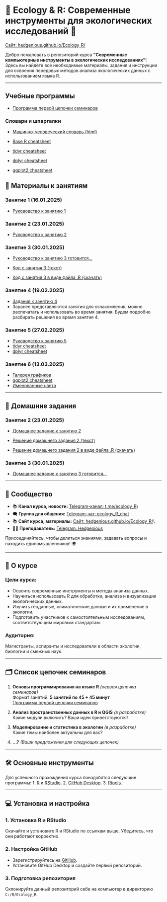 # 🌿 Ecology & R: Современные инструменты для экологических исследований 🌿

[Сайт: hedgenious.github.io/Ecology_R/](https://hedgenious.github.io/Ecology_R/)

Добро пожаловать в репозиторий курса **"Современные компьютерные инструменты в экологических исследованиях"**!\
Здесь вы найдёте все необходимые материалы, задания и инструкции для освоения передовых методов анализа экологических данных с использованием языка R.

------------------------------------------------------------------------

## Учебные программы

-   [Программа первой цепочки семинаров](site/general/program.md)

### Словари и шпаргалки

-   [Машинно-человеческий словарь (html)](site/general/glossary.md)

-   [Base R cheatsheet](resourses/base-r_cheat_sheet.pdf)

-   [tidyr cheatsheet](site/cheatsheets/tidyr.pdf)

-   [dplyr cheatsheet](site/cheatsheets/data-transformation.pdf)

-   [ggplot2 cheatsheet](site/cheatsheets/data-visualization.pdf)


## 📖 Материалы к занятиям

### Занятие 1 (16.01.2025)

-   [Руководство к занятию 1 ](site/lessons/lesson_1.md)

### Занятие 2 (23.01.2025)

-   [Руководство к занятию 2 ](site/lessons/lesson_2.md)

### Занятие 3 (30.01.2025)

-   [Руководство к занятию 3 готовится...](site/lessons/lesson_3.md)

-   [Код с занятия 3 (текст)](site/lessons/lesson_3_code.md)

-   [Код с занятия 3 в виде файла .R (скачать)](site/lessons/lesson_3_code.R)


### Занятие 4 (19.02.2025)

-   [Задания к занятию 4](site/lessons/lesson_4.md)
-   Заранее представляются занятия для ознакомления, можно распечатать и использовать во время занятия. Будем подробно разбирать решения во время занятия 4.

### Занятие 5 (27.02.2025)
-   [Руководство к занятию 5](site/lessons/lesson_5.md)
-   [tidyr cheatsheet](site/cheatsheets/tidyr.pdf)
-   [dplyr cheatsheet](site/cheatsheets/data-transformation.pdf)


### Занятие 6 (13.03.2025)
-   [Галерея графиков](https://r-graph-gallery.com/)
-   [ggplot2 cheatsheet](site/cheatsheets/data-visualization.pdf)
-   [Именованные цвета](site/cheatsheets/colorbynames.png)



------------------------------------------------------------------------

## 📖 Домашние задания

### Занятие 2 (23.01.2025)

-   [Домашнее задание к занятию 2](site/hometasks/hometask_2.md)

-   [Решение домашнего задания 2 (текст)](site/hometasks/hometask_2_solution.md)

-   [Решение домашнего задания 2 в виде файла .R (скачать)](site/hometasks/hometask_2_solution.R)

### Занятие 3 (30.01.2025)

-   [Домашнее задание к занятию 3 готовится...](site/hometasks/hometask_3.md)

------------------------------------------------------------------------

## 📢 Сообщество

-   📚 **Канал курса, новости:** [Telegram-канал: t.me/ecology_R](https://t.me/ecology_R)\
-   🗨️ **Группа для общения:** [Telegram-чат: ecology_R_chat](https://t.me/ecology_R_chat)
-   📚 **Сайт курса, материалы:** [Сайт: hedgenious.github.io/Ecology_R/](https://hedgenious.github.io/Ecology_R/)\
-   👨‍💻 **Преподаватель:** [Telegram: Hedgenious](https://t.me/Hedgenious)

Присоединяйтесь, чтобы делиться знаниями, задавать вопросы и находить единомышленников! 🌍

------------------------------------------------------------------------

## 📖 О курсе

### Цели курса:

-   Освоить современные инструменты и методы анализа данных.
-   Научиться использовать R для обработки, анализа и визуализации экологических данных.
-   Изучить геоданные, климатические данные и их применение в экологии.
-   Подготовить участников к самостоятельным исследованиям, соответствующим мировым стандартам.

### Аудитория:

Магистранты, аспиранты и исследователи в области экологии, биологии и смежных наук.

------------------------------------------------------------------------

## 🗂️ Список цепочек семинаров

1.  **Основы программирования на языке R** *(первая цепочка семинаров)*\
    Формат занятий: **5 занятий по 45 + 45 минут**\
    [Программа первой цепочки семинаров](site/general/program.md)

2.  **Анализ пространственных данных в R и QGIS** *(в разработке)*\
    Какие модули включить? Ваши идеи приветствуются!

3.  **Моделирование и статистика в экологии** *(в разработке)*\
    Какие темы наиболее актуальны для вас?

4.  **...?** *(Ваши предложения для следующих цепочек)*


------------------------------------------------------------------------

## 🛠️ Основные инструменты

Для успешного прохождения курса понадобятся следующие программы: 1. [R](https://cran.r-project.org/bin/windows/base/) и [RStudio](https://posit.co/download/rstudio-desktop/). 2. [GitHub Desktop](https://desktop.github.com/). 3. [Rtools](https://cloud.r-project.org/bin/windows/Rtools/rtools44/rtools.html).

------------------------------------------------------------------------

## 💻 Установка и настройка

### 1. Установка R и RStudio

Скачайте и установите R и RStudio по ссылкам выше. Убедитесь, что они работают корректно.

### 2. Настройка GitHub

-   Зарегистрируйтесь на [GitHub](https://github.com).
-   Установите GitHub Desktop и создайте первый репозиторий.

### 3. Подготовка репозитория

Склонируйте данный репозиторий себе на компьютер в директорию `C:/R/Ecology_R`.
